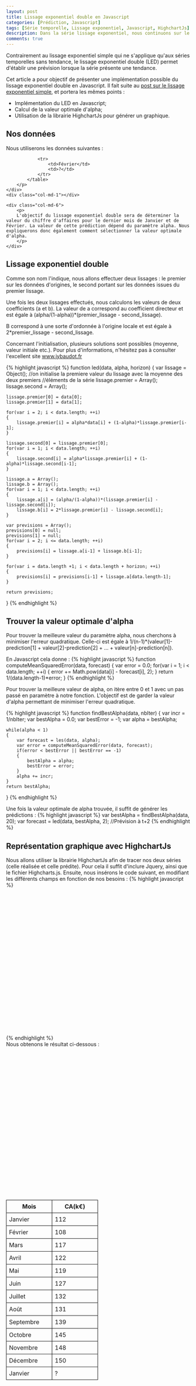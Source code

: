 ```yaml
---
layout: post
title: Lissage exponentiel double en Javascript
categories: [Prédiction, Javascript]
tags: [Série temporelle, Lissage exponentiel, Javascript, HighchartJs]
description: Dans la série lissage exponentiel, nous continuons sur le lissage exponentiel double afin de prédire des séries temporelles avec tendance. 
comments: true
---
```

Contrairement au lissage exponentiel simple qui ne s'applique qu'aux séries temporelles sans tendance, le lissage exponentiel double (LED) permet d'établir une prévision lorsque la série présente une tendance.

Cet article a pour objectif de présenter une implémentation possible du lissage exponentiel double en Javascript. Il fait suite au <a href="{% post_url 2016-03-20-lissage-exponentiel-simple %}">post sur le lissage exponentiel simple</a>, et portera les mêmes points : 
<ul>
	<li>Implémentation du LED en Javascript;</li>
	<li>Calcul de la valeur optimale d'alpha;</li>
	<li>Utilisation de la librairie HighchartJs pour générer un graphique.</li>
</ul>

<h2>Nos données</h2>
Nous utiliserons les données suivantes :

<style type="text/css">
	table{
		border : 1px;
	}

	th{
		border: 1px solid black;
		padding : 7px;
	}

	td{
		padding : 7px;
		width: 110px;
		border: 1px solid black;
	}
</style>

<div class="container">
	<div class="col-md-5">
		<p>
			<table>
				<tr>
					<th>Mois</th>
					<th>CA(k€)</th>
				</tr>
				<tr>
					<td>Janvier</td>
					<td>112</td>
				</tr>
				<tr>
					<td>Février</td>
					<td>108</td>
				</tr>
				<tr>
					<td>Mars</td>
					<td>117</td>
				</tr>
				<tr>
					<td>Avril</td>
					<td>122</td>
				</tr>
				<tr>
					<td>Mai</td>
					<td>119</td>
				</tr>
				<tr>
					<td>Juin</td>
					<td>127</td>
				</tr>
				<tr>
					<td>Juillet</td>
					<td>132</td>
				</tr>
				<tr>
					<td>Août</td>
					<td>131</td>
				</tr>
				<tr>
					<td>Septembre</td>
					<td>139</td>
				</tr>
				<tr>
					<td>Octobre</td>
					<td>145</td>
				</tr>
				<tr>
					<td>Novembre</td>
					<td>148</td>
				</tr>
				<tr>
					<td>Décembre</td>
					<td>150</td>
				</tr>
				<tr>
					<td>Janvier</td>
					<td>?</td>
				</tr>

				<tr>
					<td>Février</td>
					<td>?</td>
				</tr>
			</table>
		</p>
	</div>
	<div class="col-md-1"></div>

	<div class="col-md-6">
		<p>
		L'objectif du lissage exponentiel double sera de déterminer la valeur du chiffre d'affaires pour le dernier mois de Janvier et de Février. La valeur de cette prédiction dépend du paramètre alpha. Nous expliquerons donc également comment sélectionner la valeur optimale d'alpha.
		</p>
	</div>
</div>

<h2>Lissage exponentiel double</h2>
Comme son nom l'indique, nous allons effectuer deux lissages : le premier sur les données d'origines, le second portant sur les données issues du premier lissage.

Une fois les deux lissages effectués, nous calculons les valeurs de deux coefficients (a et b). La valeur de a correspond au coefficient directeur et est égale à (alpha/(1-alpha))*(premier_lissage - second_lissage).

B correspond à une sorte d'ordonnée à l'origine locale et est égale à 2*premier_lissage - second_lissage.

Concernant l'initialisation, plusieurs solutions sont possibles (moyenne, valeur initiale etc.). Pour plus d'informations, n'hésitez pas à consulter l'excellent site <a href="http://www.jybaudot.fr/Previsions/led.html">www.jybaudot.fr</a>

{% highlight javascript %}
function led(data, alpha, horizon)
{
	var lissage = Object();
	//on initialise la premiere valeur du lissage avec la moyenne des deux premiers
	//éléments de la série
	lissage.premier = Array();
	lissage.second = Array();

	lissage.premier[0] = data[0];
	lissage.premier[1] = data[1];

	for(var i = 2; i < data.length; ++i)
	{
		lissage.premier[i] = alpha*data[i] + (1-alpha)*lissage.premier[i-1];
	}

	lissage.second[0] = lissage.premier[0];
	for(var i = 1; i < data.length; ++i)
	{
		lissage.second[i] = alpha*lissage.premier[i] + (1-alpha)*lissage.second[i-1];
	}

	lissage.a = Array();
	lissage.b = Array();
	for(var i = 1; i < data.length; ++i)
	{
		lissage.a[i] = (alpha/(1-alpha))*(lissage.premier[i] - lissage.second[i]);
		lissage.b[i] = 2*lissage.premier[i] - lissage.second[i];
	}

	var previsions = Array();
	previsions[0] = null;
	previsions[1] = null;
	for(var i = 2; i <= data.length; ++i)
	{
		previsions[i] = lissage.a[i-1] + lissage.b[i-1];
	}

	for(var i = data.length +1; i < data.length + horizon; ++i)
	{
		previsions[i] = previsions[i-1] + lissage.a[data.length-1];
	}

	return previsions;
}
{% endhighlight %}

<h2>Trouver la valeur optimale d'alpha</h2>
Pour trouver la meilleure valeur du paramètre alpha, nous cherchons à minimiser l'erreur quadratique. Celle-ci est égale à 1/(n-1)*(valeur[1]-prediction[1] + valeur[2]-prediction[2] + ... + valeur[n]-prediction[n]).

En Javascript cela donne : 
{% highlight javascript %}
function computeMeanSquaredError(data, forecast)
{
	var error = 0.0;
	for(var i = 1; i < data.length; ++i)
	{
		error += Math.pow(data[i] - forecast[i], 2);
	}
	return 1/(data.length-1)*error;
}
{% endhighlight %}

Pour trouver la meilleure valeur de alpha, on itère entre 0 et 1 avec un pas passé en paramètre à notre fonction. L'objectif est de garder la valeur d'alpha permettant de minimiser l'erreur quadratique.

{% highlight javascript %}
function findBestAlpha(data, nbIter)
{
	var incr = 1/nbIter;
	var bestAlpha = 0.0;
	var bestError = -1;
	var alpha = bestAlpha;

	while(alpha < 1)
	{
		var forecast = les(data, alpha);
		var error = computeMeanSquaredError(data, forecast);
		if(error < bestError || bestError == -1)
		{
			bestAlpha = alpha;
			bestError = error;
		}
		alpha += incr;
	}
	return bestAlpha;
}
{% endhighlight %}

Une fois la valeur optimale de alpha trouvée, il suffit de générer les prédictions : 
{% highlight javascript %}
var bestAlpha = findBestAlpha(data, 20);
var forecast = led(data, bestAlpha, 2); //Prévision à t+2
{% endhighlight %}

<h2>Représentation graphique avec HighchartJs</h2>
Nous allons utiliser la librairie HighchartJs afin de tracer nos deux séries (celle réalisée et celle prédite). Pour cela il suffit d'inclure Jquery, ainsi que le fichier Highcharts.js. Ensuite, nous insérons le code suivant, en modifiant les différents champs en fonction de nos besoins :
{% highlight javascript %}
<script type="text/javascript">
    $(function () {
        $('#container').highcharts({
            title: {
                text: 'Chiffre d\'affaires mensuel',
                x: -20 //center
            },
            subtitle: {
                text: 'Source: fakeSource.com',
                x: -20
            },
            xAxis: {
                categories: ['Jan', 'Fev', 'Mar', 'Avr', 'Mai', 'Juin',
                    'Juil', 'Aout', 'Sept', 'Oct', 'Nov', 'Dec', 'Jan', 'Feb']
            },
            yAxis: {
                title: {
                    text: 'CA (k€)'
                },
                plotLines: [{
                    value: 0,
                    width: 1,
                    color: '#808080'
                }]
            },
            tooltip: {
                valueSuffix: 'k€'
            },
            legend: {
                layout: 'vertical',
                align: 'right',
                verticalAlign: 'middle',
                borderWidth: 0
            },
            series: [{
                name: 'Réalisé',
                data: data
            }, {
                name: 'Prévisions',
                data: forecast
            }]
        });
    });
</script>

<div id="container" style="min-width: 310px; height: 400px; margin: 0 auto"></div>
{% endhighlight %}

<br/>
Nous obtenons le résultat ci-dessous : 
<br/>

<script src='/assets/js/led.js' type="text/javascript"></script>


<script type="text/javascript">
    $(function () {
        $('#container').highcharts({
            title: {
                text: 'Chiffre d\'affaires mensuel',
                x: -20 //center
            },
            subtitle: {
                text: 'Source: fakeSource.com',
                x: -20
            },
            xAxis: {
                categories: ['Jan', 'Fev', 'Mar', 'Avr', 'Mai', 'Juin',
                    'Juil', 'Aout', 'Sept', 'Oct', 'Nov', 'Dec', 'Jan', 'Feb']
            },
            yAxis: {
                title: {
                    text: 'CA (k€)'
                },
                plotLines: [{
                    value: 0,
                    width: 1,
                    color: '#808080'
                }]
            },
            tooltip: {
                valueSuffix: 'k€'
            },
            legend: {
                layout: 'vertical',
                align: 'right',
                verticalAlign: 'middle',
                borderWidth: 0
            },
            series: [{
                name: 'Réalisé',
                data: data
            }, {
                name: 'Prévisions',
                data: forecast
            }]
        });
    });
</script>

<script src='/assets/js/Highcharts/js/highcharts.js' type="text/javascript"></script>
<script src='/assets/js/Highcharts/js/modules/exporting.js' type="text/javascript"></script>

<div id="container" style="min-width: 310px; height: 400px; margin: 0 auto"></div>